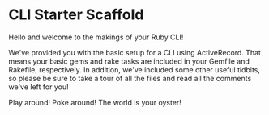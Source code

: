 # CLI Starter Scaffold

Hello and welcome to the makings of your Ruby CLI!

We've provided you with the basic setup for a CLI using ActiveRecord. That means your basic gems and rake tasks are included in your Gemfile and Rakefile, respectively. In addition, we've included some other useful tidbits, so please be sure to take a tour of all the files and read all the comments we've left for you!

Play around! Poke around! The world is your oyster!